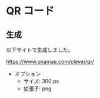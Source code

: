 # QR コード

## 生成

以下サイトで生成しました。

https://www.onamae.com/clever/qr/

- オプション
  - サイズ: 300 px
  - 拡張子: png
